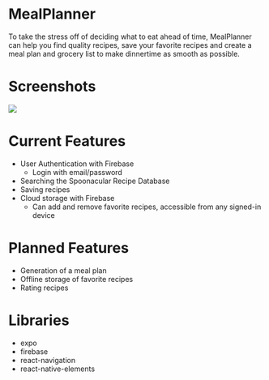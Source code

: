 # MealPlanner
To take the stress off of deciding what to eat ahead of time, MealPlanner can help you find quality recipes, save your favorite recipes and create a meal plan and grocery list to make dinnertime as smooth as possible.
# Screenshots
![](https://media.giphy.com/media/idj2rQYVr4oxmHDK5w/giphy.gif)
# Current Features
* User Authentication with Firebase
  * Login with email/password
* Searching the Spoonacular Recipe Database
* Saving recipes
* Cloud storage with Firebase
  * Can add and remove favorite recipes, accessible from any signed-in device
# Planned Features
* Generation of a meal plan
* Offline storage of favorite recipes
* Rating recipes
# Libraries
* expo
* firebase
* react-navigation
* react-native-elements
